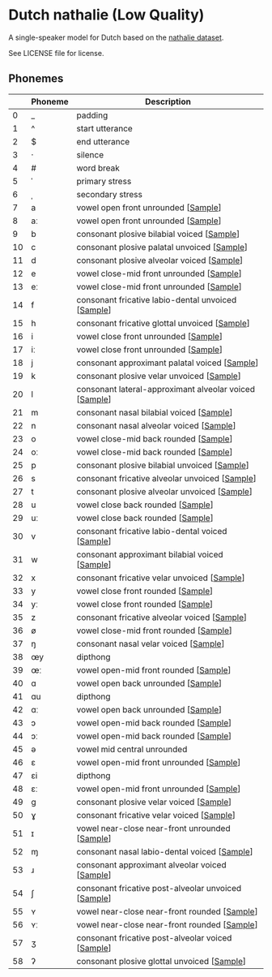# Dutch nathalie (Low Quality)

A single-speaker model for Dutch based on the [nathalie dataset](https://github.com/rhasspy/dataset-voice-nathalie).

See LICENSE file for license.


## Phonemes

<table><thead><th>&nbsp;</th><th>Phoneme</th><th>Description</th></thead>
<tr>
<td> 0 </td>
<td> _ </td>
<td> padding </td>
</tr>
<tr>
<td> 1 </td>
<td> ^ </td>
<td> start utterance </td>
</tr>
<tr>
<td> 2 </td>
<td> $ </td>
<td> end utterance </td>
</tr>
<tr>
<td> 3 </td>
<td> · </td>
<td> silence </td>
</tr>
<tr>
<td> 4 </td>
<td> # </td>
<td> word break </td>
</tr>
<tr>
<td> 5 </td>
<td> ˈ </td>
<td> primary stress </td>
</tr>
<tr>
<td> 6 </td>
<td> ˌ </td>
<td> secondary stress </td>
</tr>
<tr>
<td> 7 </td>
<td> a </td>
<td> vowel open front unrounded [<a title="Audio sample for vowel open front unrounded " href="../../phonemes/open_front_unrounded_vowel.wav">Sample</a>] </td>
</tr>
<tr>
<td> 8 </td>
<td> aː </td>
<td> vowel open front unrounded [<a title="Audio sample for vowel open front unrounded " href="../../phonemes/open_front_unrounded_vowel.wav">Sample</a>] </td>
</tr>
<tr>
<td> 9 </td>
<td> b </td>
<td> consonant plosive bilabial voiced [<a title="Audio sample for consonant plosive bilabial voiced " href="../../phonemes/voiced_bilabial_plosive.wav">Sample</a>] </td>
</tr>
<tr>
<td> 10 </td>
<td> c </td>
<td> consonant plosive palatal unvoiced [<a title="Audio sample for consonant plosive palatal unvoiced " href="../../phonemes/voiceless_palatal_plosive.wav">Sample</a>] </td>
</tr>
<tr>
<td> 11 </td>
<td> d </td>
<td> consonant plosive alveolar voiced [<a title="Audio sample for consonant plosive alveolar voiced " href="../../phonemes/voiced_alveolar_plosive.wav">Sample</a>] </td>
</tr>
<tr>
<td> 12 </td>
<td> e </td>
<td> vowel close-mid front unrounded [<a title="Audio sample for vowel close-mid front unrounded " href="../../phonemes/close-mid_front_unrounded_vowel.wav">Sample</a>] </td>
</tr>
<tr>
<td> 13 </td>
<td> eː </td>
<td> vowel close-mid front unrounded [<a title="Audio sample for vowel close-mid front unrounded " href="../../phonemes/close-mid_front_unrounded_vowel.wav">Sample</a>] </td>
</tr>
<tr>
<td> 14 </td>
<td> f </td>
<td> consonant fricative labio-dental unvoiced [<a title="Audio sample for consonant fricative labio-dental unvoiced " href="../../phonemes/voiceless_labiodental_fricative.wav">Sample</a>] </td>
</tr>
<tr>
<td> 15 </td>
<td> h </td>
<td> consonant fricative glottal unvoiced [<a title="Audio sample for consonant fricative glottal unvoiced " href="../../phonemes/voiceless_glottal_fricative.wav">Sample</a>] </td>
</tr>
<tr>
<td> 16 </td>
<td> i </td>
<td> vowel close front unrounded [<a title="Audio sample for vowel close front unrounded " href="../../phonemes/close_front_unrounded_vowel.wav">Sample</a>] </td>
</tr>
<tr>
<td> 17 </td>
<td> iː </td>
<td> vowel close front unrounded [<a title="Audio sample for vowel close front unrounded " href="../../phonemes/close_front_unrounded_vowel.wav">Sample</a>] </td>
</tr>
<tr>
<td> 18 </td>
<td> j </td>
<td> consonant approximant palatal voiced [<a title="Audio sample for consonant approximant palatal voiced " href="../../phonemes/palatal_approximant.wav">Sample</a>] </td>
</tr>
<tr>
<td> 19 </td>
<td> k </td>
<td> consonant plosive velar unvoiced [<a title="Audio sample for consonant plosive velar unvoiced " href="../../phonemes/voiceless_velar_plosive.wav">Sample</a>] </td>
</tr>
<tr>
<td> 20 </td>
<td> l </td>
<td> consonant lateral-approximant alveolar voiced [<a title="Audio sample for consonant lateral-approximant alveolar voiced " href="../../phonemes/alveolar_lateral_approximant.wav">Sample</a>] </td>
</tr>
<tr>
<td> 21 </td>
<td> m </td>
<td> consonant nasal bilabial voiced [<a title="Audio sample for consonant nasal bilabial voiced " href="../../phonemes/bilabial_nasal.wav">Sample</a>] </td>
</tr>
<tr>
<td> 22 </td>
<td> n </td>
<td> consonant nasal alveolar voiced [<a title="Audio sample for consonant nasal alveolar voiced " href="../../phonemes/alveolar_nasal.wav">Sample</a>] </td>
</tr>
<tr>
<td> 23 </td>
<td> o </td>
<td> vowel close-mid back rounded [<a title="Audio sample for vowel close-mid back rounded " href="../../phonemes/close-mid_back_rounded_vowel.wav">Sample</a>] </td>
</tr>
<tr>
<td> 24 </td>
<td> oː </td>
<td> vowel close-mid back rounded [<a title="Audio sample for vowel close-mid back rounded " href="../../phonemes/close-mid_back_rounded_vowel.wav">Sample</a>] </td>
</tr>
<tr>
<td> 25 </td>
<td> p </td>
<td> consonant plosive bilabial unvoiced [<a title="Audio sample for consonant plosive bilabial unvoiced " href="../../phonemes/voiceless_bilabial_plosive.wav">Sample</a>] </td>
</tr>
<tr>
<td> 26 </td>
<td> s </td>
<td> consonant fricative alveolar unvoiced [<a title="Audio sample for consonant fricative alveolar unvoiced " href="../../phonemes/voiceless_alveolar_fricative.wav">Sample</a>] </td>
</tr>
<tr>
<td> 27 </td>
<td> t </td>
<td> consonant plosive alveolar unvoiced [<a title="Audio sample for consonant plosive alveolar unvoiced " href="../../phonemes/voiceless_alveolar_plosive.wav">Sample</a>] </td>
</tr>
<tr>
<td> 28 </td>
<td> u </td>
<td> vowel close back rounded [<a title="Audio sample for vowel close back rounded " href="../../phonemes/close_back_rounded_vowel.wav">Sample</a>] </td>
</tr>
<tr>
<td> 29 </td>
<td> uː </td>
<td> vowel close back rounded [<a title="Audio sample for vowel close back rounded " href="../../phonemes/close_back_rounded_vowel.wav">Sample</a>] </td>
</tr>
<tr>
<td> 30 </td>
<td> v </td>
<td> consonant fricative labio-dental voiced [<a title="Audio sample for consonant fricative labio-dental voiced " href="../../phonemes/voiced_labiodental_fricative.wav">Sample</a>] </td>
</tr>
<tr>
<td> 31 </td>
<td> w </td>
<td> consonant approximant bilabial voiced [<a title="Audio sample for consonant approximant bilabial voiced " href="../../phonemes/voiced_bilabial_approximant.wav">Sample</a>] </td>
</tr>
<tr>
<td> 32 </td>
<td> x </td>
<td> consonant fricative velar unvoiced [<a title="Audio sample for consonant fricative velar unvoiced " href="../../phonemes/voiceless_velar_fricative.wav">Sample</a>] </td>
</tr>
<tr>
<td> 33 </td>
<td> y </td>
<td> vowel close front rounded [<a title="Audio sample for vowel close front rounded " href="../../phonemes/close_front_rounded_vowel.wav">Sample</a>] </td>
</tr>
<tr>
<td> 34 </td>
<td> yː </td>
<td> vowel close front rounded [<a title="Audio sample for vowel close front rounded " href="../../phonemes/close_front_rounded_vowel.wav">Sample</a>] </td>
</tr>
<tr>
<td> 35 </td>
<td> z </td>
<td> consonant fricative alveolar voiced [<a title="Audio sample for consonant fricative alveolar voiced " href="../../phonemes/voiced_alveolar_fricative.wav">Sample</a>] </td>
</tr>
<tr>
<td> 36 </td>
<td> ø </td>
<td> vowel close-mid front rounded [<a title="Audio sample for vowel close-mid front rounded " href="../../phonemes/close-mid_front_rounded_vowel.wav">Sample</a>] </td>
</tr>
<tr>
<td> 37 </td>
<td> ŋ </td>
<td> consonant nasal velar voiced [<a title="Audio sample for consonant nasal velar voiced " href="../../phonemes/velar_nasal.wav">Sample</a>] </td>
</tr>
<tr>
<td> 38 </td>
<td> œy </td>
<td> dipthong </td>
</tr>
<tr>
<td> 39 </td>
<td> œː </td>
<td> vowel open-mid front rounded [<a title="Audio sample for vowel open-mid front rounded " href="../../phonemes/open-mid_front_rounded_vowel.wav">Sample</a>] </td>
</tr>
<tr>
<td> 40 </td>
<td> ɑ </td>
<td> vowel open back unrounded [<a title="Audio sample for vowel open back unrounded " href="../../phonemes/open_back_unrounded_vowel.wav">Sample</a>] </td>
</tr>
<tr>
<td> 41 </td>
<td> ɑu </td>
<td> dipthong </td>
</tr>
<tr>
<td> 42 </td>
<td> ɑː </td>
<td> vowel open back unrounded [<a title="Audio sample for vowel open back unrounded " href="../../phonemes/open_back_unrounded_vowel.wav">Sample</a>] </td>
</tr>
<tr>
<td> 43 </td>
<td> ɔ </td>
<td> vowel open-mid back rounded [<a title="Audio sample for vowel open-mid back rounded " href="../../phonemes/open-mid_back_rounded_vowel.wav">Sample</a>] </td>
</tr>
<tr>
<td> 44 </td>
<td> ɔː </td>
<td> vowel open-mid back rounded [<a title="Audio sample for vowel open-mid back rounded " href="../../phonemes/open-mid_back_rounded_vowel.wav">Sample</a>] </td>
</tr>
<tr>
<td> 45 </td>
<td> ə </td>
<td> vowel mid central unrounded </td>
</tr>
<tr>
<td> 46 </td>
<td> ɛ </td>
<td> vowel open-mid front unrounded [<a title="Audio sample for vowel open-mid front unrounded " href="../../phonemes/open-mid_front_unrounded_vowel.wav">Sample</a>] </td>
</tr>
<tr>
<td> 47 </td>
<td> ɛi </td>
<td> dipthong </td>
</tr>
<tr>
<td> 48 </td>
<td> ɛː </td>
<td> vowel open-mid front unrounded [<a title="Audio sample for vowel open-mid front unrounded " href="../../phonemes/open-mid_front_unrounded_vowel.wav">Sample</a>] </td>
</tr>
<tr>
<td> 49 </td>
<td> ɡ </td>
<td> consonant plosive velar voiced [<a title="Audio sample for consonant plosive velar voiced " href="../../phonemes/voiced_velar_plosive.wav">Sample</a>] </td>
</tr>
<tr>
<td> 50 </td>
<td> ɣ </td>
<td> consonant fricative velar voiced [<a title="Audio sample for consonant fricative velar voiced " href="../../phonemes/voiced_velar_fricative.wav">Sample</a>] </td>
</tr>
<tr>
<td> 51 </td>
<td> ɪ </td>
<td> vowel near-close near-front unrounded [<a title="Audio sample for vowel near-close near-front unrounded " href="../../phonemes/near-close_near-front_unrounded_vowel.wav">Sample</a>] </td>
</tr>
<tr>
<td> 52 </td>
<td> ɱ </td>
<td> consonant nasal labio-dental voiced [<a title="Audio sample for consonant nasal labio-dental voiced " href="../../phonemes/labiodental_nasal.wav">Sample</a>] </td>
</tr>
<tr>
<td> 53 </td>
<td> ɹ </td>
<td> consonant approximant alveolar voiced [<a title="Audio sample for consonant approximant alveolar voiced " href="../../phonemes/alveolar_approximant.wav">Sample</a>] </td>
</tr>
<tr>
<td> 54 </td>
<td> ʃ </td>
<td> consonant fricative post-alveolar unvoiced [<a title="Audio sample for consonant fricative post-alveolar unvoiced " href="../../phonemes/voiceless_postalveolar_fricative.wav">Sample</a>] </td>
</tr>
<tr>
<td> 55 </td>
<td> ʏ </td>
<td> vowel near-close near-front rounded [<a title="Audio sample for vowel near-close near-front rounded " href="../../phonemes/near-close_near-front_rounded_vowel.wav">Sample</a>] </td>
</tr>
<tr>
<td> 56 </td>
<td> ʏː </td>
<td> vowel near-close near-front rounded [<a title="Audio sample for vowel near-close near-front rounded " href="../../phonemes/near-close_near-front_rounded_vowel.wav">Sample</a>] </td>
</tr>
<tr>
<td> 57 </td>
<td> ʒ </td>
<td> consonant fricative post-alveolar voiced [<a title="Audio sample for consonant fricative post-alveolar voiced " href="../../phonemes/voiced_postalveolar_fricative.wav">Sample</a>] </td>
</tr>
<tr>
<td> 58 </td>
<td> ʔ </td>
<td> consonant plosive glottal unvoiced [<a title="Audio sample for consonant plosive glottal unvoiced " href="../../phonemes/glottal_plosive.wav">Sample</a>] </td>
</tr>
</table>
